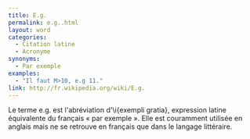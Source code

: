 ```yaml
---
title: E.g.
permalink: e.g..html
layout: word
categories:
  - Citation latine
  - Acronyme
synonyms:
  - Par exemple
examples:
  - "Il faut M>10, e.g 11."
link: http://fr.wikipedia.org/wiki/E.g.
---
```


Le terme e.g. est l'abréviation d'\i{exempli gratia}, expression latine équivalente du français « par exemple ». Elle est couramment utilisée en anglais mais ne se retrouve en français que dans le langage littéraire.

